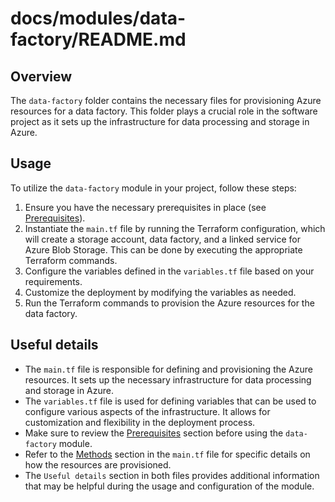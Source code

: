 # docs/modules/data-factory/README.md

## Overview
The `data-factory` folder contains the necessary files for provisioning Azure resources for a data factory. This folder plays a crucial role in the software project as it sets up the infrastructure for data processing and storage in Azure.

## Usage
To utilize the `data-factory` module in your project, follow these steps:

1. Ensure you have the necessary prerequisites in place (see [Prerequisites](#prerequisites)).
2. Instantiate the `main.tf` file by running the Terraform configuration, which will create a storage account, data factory, and a linked service for Azure Blob Storage. This can be done by executing the appropriate Terraform commands.
3. Configure the variables defined in the `variables.tf` file based on your requirements.
4. Customize the deployment by modifying the variables as needed.
5. Run the Terraform commands to provision the Azure resources for the data factory.

## Useful details
- The `main.tf` file is responsible for defining and provisioning the Azure resources. It sets up the necessary infrastructure for data processing and storage in Azure.
- The `variables.tf` file is used for defining variables that can be used to configure various aspects of the infrastructure. It allows for customization and flexibility in the deployment process.
- Make sure to review the [Prerequisites](#prerequisites) section before using the `data-factory` module.
- Refer to the [Methods](#methods) section in the `main.tf` file for specific details on how the resources are provisioned.
- The `Useful details` section in both files provides additional information that may be helpful during the usage and configuration of the module.